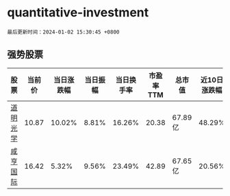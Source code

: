 # quantitative-investment

`最后更新时间：2024-01-02 15:30:45 +0800`

## 强势股票

|股票|当前价|当日涨跌幅|当日振幅|当日换手率|市盈率TTM|总市值|近10日涨跌幅|
|----|----|----|----|----|----|----|----|
|[道明光学](https://xueqiu.com/S/SZ002632)|10.87|10.02%|8.81%|16.26%|20.38|67.89亿|48.29%|
|[咸亨国际](https://xueqiu.com/S/SH605056)|16.42|5.32%|9.56%|23.49%|42.89|67.65亿|20.56%|
